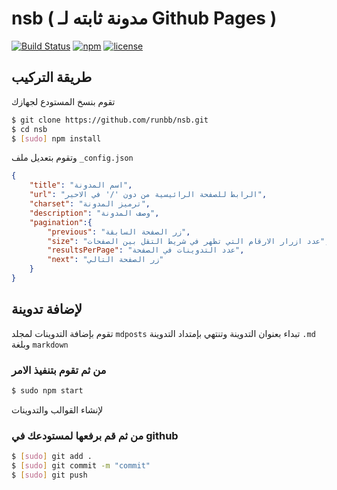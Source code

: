 # nsb ( مدونة ثابته لـ Github Pages )
[![Build Status](https://travis-ci.org/runbb/nsb.svg?branch=master)](https://travis-ci.org/runbb/nsb)
[![npm](https://img.shields.io/npm/v/npm.svg)]()
[![license](https://img.shields.io/badge/license-MIT-blue.svg)]()
## طريقة التركيب
تقوم بنسخ المستودع لجهازك
```sh
$ git clone https://github.com/runbb/nsb.git
$ cd nsb
$ [sudo] npm install
```
وتقوم بتعديل ملف `_config.json`
```json
{
    "title": "اسم المدونة",
    "url": "الرابط للصفحة الرائيسية من دون '/' في الاحير",
    "charset": "ترميز المدونة", 
    "description": "وصف المدونة",
    "pagination":{
        "previous": "زر الصفحة السابقة",
        "size": "عدد ازرار الارقام التي تظهر في شريط التقل بين الصفحات",
        "resultsPerPage": "عدد التدوينات في الصفحة", 
        "next": "زر الصفحة التالي"    
    }
}
```

## لإضافة تدوينة
تقوم بإضافة التدوينات لمجلد `mdposts`
تبداء بعنوان التدوينة وتنتهي بإمتداد التدوينة `.md`
وبلغة `markdown`

### من ثم تقوم بتنفيذ الامر
```sh
$ sudo npm start
```
لإنشاء القوالب والتدوينات
### من ثم قم برفعها لمستودعك في github
```sh
$ [sudo] git add .
$ [sudo] git commit -m "commit"
$ [sudo] git push
```